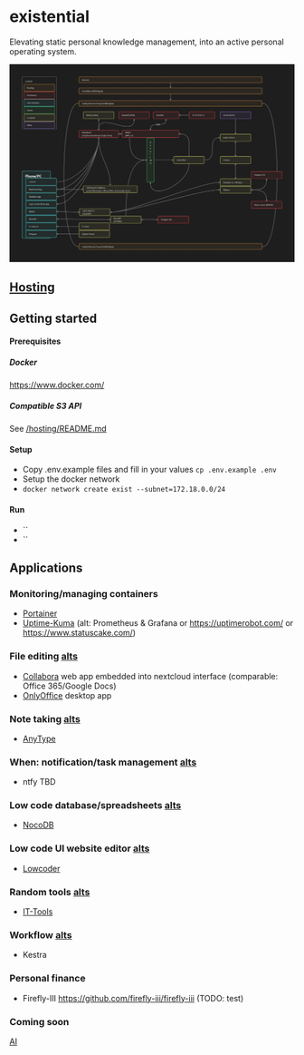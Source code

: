 # existential

Elevating static personal knowledge management, into an active personal operating system.

![Architecture Diagram](architecture.png)

## [Hosting](/hosting/README.md)

## Getting started
#### Prerequisites
##### Docker
https://www.docker.com/

##### Compatible S3 API
See [/hosting/README.md](/hosting/README.md)

#### Setup
- Copy .env.example files and fill in your values `cp .env.example .env`
- Setup the docker network
- `docker network create exist --subnet=172.18.0.0/24`

#### Run
- ``
- ``

## Applications
### Monitoring/managing containers
- [Portainer](./hosting/portainer/README.md)
- [Uptime-Kuma](./hosting/uptimeKuma/README.md)  (alt: Prometheus & Grafana or https://uptimerobot.com/ or https://www.statuscake.com/)

### File editing [alts](./graveyard/fileEditor.md)
- [Collabora](./nas/collabora/README.md) web app embedded into nextcloud interface (comparable: Office 365/Google Docs)
- [OnlyOffice](https://www.onlyoffice.com/download-desktop.aspx#desktop) desktop app

### Note taking [alts](./graveyard/notes.md)
- [AnyType](https://anytype.io/)

### When: notification/task management [alts](./graveyard/when.md)
- ntfy TBD

### Low code database/spreadsheets [alts](./graveyard/lowcodeDB.md)
- [NocoDB](./services/nocoDB/README.md)

### Low code UI website editor [alts](./graveyard/lowcodeUI.md)
- [Lowcoder](./services/lowcoder/README.md)

### Random tools [alts](./graveyard/tools.md)
- [IT-Tools](./services/itTools/README.md)

### Workflow [alts](./graveyard/lowcodeWorkflow.md)
- Kestra

### Personal finance
- Firefly-III https://github.com/firefly-iii/firefly-iii (TODO: test)

### Coming soon
[AI](./graveyard/ai.md)
